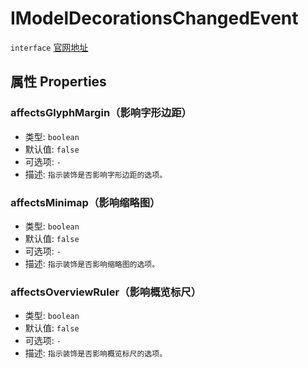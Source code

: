 # IModelDecorationsChangedEvent
`interface` [官网地址](https://microsoft.github.io/monaco-editor/docs.html#interfaces/editor.IModelDecorationsChangedEvent.html)

## 属性 Properties
### affectsGlyphMargin（影响字形边距）
+ 类型:  `boolean` 
+ 默认值:  `false` 
+ 可选项:  `-` 
+ 描述:  `指示装饰是否影响字形边距的选项。` 
### affectsMinimap（影响缩略图）
+ 类型:  `boolean` 
+ 默认值:  `false` 
+ 可选项:  `-` 
+ 描述:  `指示装饰是否影响缩略图的选项。` 
### affectsOverviewRuler（影响概览标尺）
+ 类型:  `boolean` 
+ 默认值:  `false` 
+ 可选项:  `-` 
+ 描述:  `指示装饰是否影响概览标尺的选项。` 